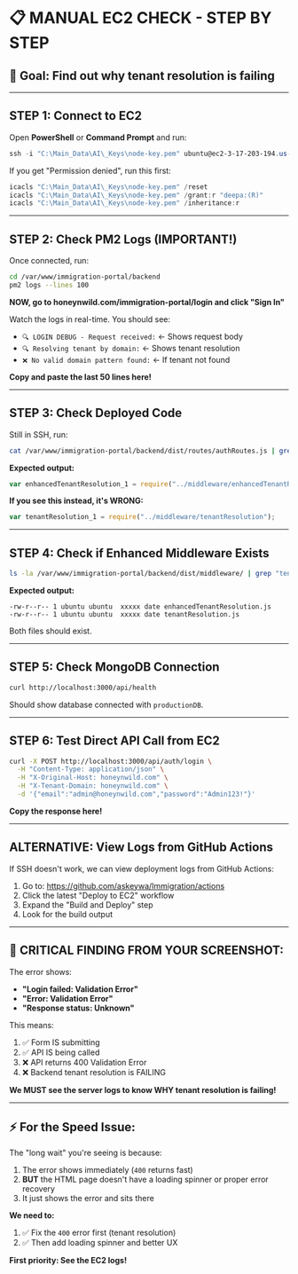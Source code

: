 # 📋 MANUAL EC2 CHECK - STEP BY STEP

## 🎯 **Goal:** Find out why tenant resolution is failing

---

## **STEP 1: Connect to EC2**

Open **PowerShell** or **Command Prompt** and run:

```powershell
ssh -i "C:\Main_Data\AI\_Keys\node-key.pem" ubuntu@ec2-3-17-203-194.us-east-2.compute.amazonaws.com
```

If you get "Permission denied", run this first:
```powershell
icacls "C:\Main_Data\AI\_Keys\node-key.pem" /reset
icacls "C:\Main_Data\AI\_Keys\node-key.pem" /grant:r "deepa:(R)"
icacls "C:\Main_Data\AI\_Keys\node-key.pem" /inheritance:r
```

---

## **STEP 2: Check PM2 Logs (IMPORTANT!)**

Once connected, run:
```bash
cd /var/www/immigration-portal/backend
pm2 logs --lines 100
```

**NOW, go to honeynwild.com/immigration-portal/login and click "Sign In"**

Watch the logs in real-time. You should see:
- `🔍 LOGIN DEBUG - Request received:` ← Shows request body
- `🔍 Resolving tenant by domain:` ← Shows tenant resolution
- `❌ No valid domain pattern found:` ← If tenant not found

**Copy and paste the last 50 lines here!**

---

## **STEP 3: Check Deployed Code**

Still in SSH, run:
```bash
cat /var/www/immigration-portal/backend/dist/routes/authRoutes.js | grep "enhancedTenantResolution"
```

**Expected output:**
```javascript
var enhancedTenantResolution_1 = require("../middleware/enhancedTenantResolution");
```

**If you see this instead, it's WRONG:**
```javascript
var tenantResolution_1 = require("../middleware/tenantResolution");
```

---

## **STEP 4: Check if Enhanced Middleware Exists**

```bash
ls -la /var/www/immigration-portal/backend/dist/middleware/ | grep "tenant"
```

**Expected output:**
```
-rw-r--r-- 1 ubuntu ubuntu  xxxxx date enhancedTenantResolution.js
-rw-r--r-- 1 ubuntu ubuntu  xxxxx date tenantResolution.js
```

Both files should exist.

---

## **STEP 5: Check MongoDB Connection**

```bash
curl http://localhost:3000/api/health
```

Should show database connected with `productionDB`.

---

## **STEP 6: Test Direct API Call from EC2**

```bash
curl -X POST http://localhost:3000/api/auth/login \
  -H "Content-Type: application/json" \
  -H "X-Original-Host: honeynwild.com" \
  -H "X-Tenant-Domain: honeynwild.com" \
  -d '{"email":"admin@honeynwild.com","password":"Admin123!"}'
```

**Copy the response here!**

---

## **ALTERNATIVE: View Logs from GitHub Actions**

If SSH doesn't work, we can view deployment logs from GitHub Actions:
1. Go to: https://github.com/askeywa/Immigration/actions
2. Click the latest "Deploy to EC2" workflow
3. Expand the "Build and Deploy" step
4. Look for the build output

---

## 🚨 **CRITICAL FINDING FROM YOUR SCREENSHOT:**

The error shows:
- **"Login failed: Validation Error"**
- **"Error: Validation Error"**
- **"Response status: Unknown"**

This means:
1. ✅ Form IS submitting
2. ✅ API IS being called
3. ❌ API returns 400 Validation Error
4. ❌ Backend tenant resolution is FAILING

**We MUST see the server logs to know WHY tenant resolution is failing!**

---

## ⚡ **For the Speed Issue:**

The "long wait" you're seeing is because:
1. The error shows immediately (`400` returns fast)
2. **BUT** the HTML page doesn't have a loading spinner or proper error recovery
3. It just shows the error and sits there

**We need to:**
1. ✅ Fix the `400` error first (tenant resolution)
2. ✅ Then add loading spinner and better UX

**First priority: See the EC2 logs!**

